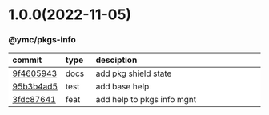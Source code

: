 
<style>
table{
    display:table;
    width:100%;
}
table th:nth-of-type(1),table th:nth-of-type(2) {
    width:12%;
}
</style>


<a name="1.0.0"></a>
# 1.0.0(2022-11-05)
### @ymc/pkgs-info

<div align="center" style="margin-left: auto;margin-right: auto;background:white;">

commit|type|desciption
:----|:----|:----
[9f4605943](https://github.com/ymc-github/js-idea/commit/d9f460594390483558cbbb639b31252e81144fc0)|docs|add pkg shield state
[95b3b4ad5](https://github.com/ymc-github/js-idea/commit/295b3b4ad53a8d6b99d123285a3681dd55babb94)|test|add base help
[3fdc87641](https://github.com/ymc-github/js-idea/commit/03fdc87641e01b3e408b7c89d2b92a7d5ebffe97)|feat|add help to pkgs info mgnt

</div>